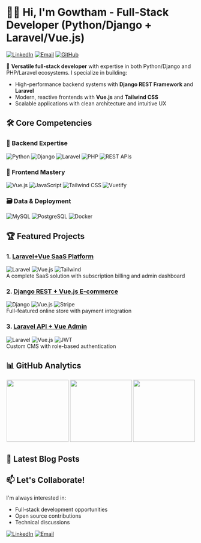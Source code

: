 # 👨‍💻 Hi, I'm Gowtham - Full-Stack Developer (Python/Django + Laravel/Vue.js)

[![LinkedIn](https://img.shields.io/badge/-Connect%20on%20LinkedIn-blue?style=for-the-badge&logo=linkedin)](https://www.linkedin.com/in/gowthamguna)
[![Email](https://img.shields.io/badge/-gowthamguna46@gmail.com-red?style=for-the-badge&logo=gmail)](mailto:gowthamguna46@gmail.com)
[![GitHub](https://img.shields.io/badge/-Follow%20my%20work-black?style=for-the-badge&logo=github)](https://github.com/yourusername)

🚀 **Versatile full-stack developer** with expertise in both Python/Django and PHP/Laravel ecosystems. I specialize in building:
- High-performance backend systems with **Django REST Framework** and **Laravel**
- Modern, reactive frontends with **Vue.js** and **Tailwind CSS**
- Scalable applications with clean architecture and intuitive UX

## 🛠 Core Competencies

### 🔧 Backend Expertise
![Python](https://img.shields.io/badge/Python-Expert-3776AB?style=flat-square&logo=python)
![Django](https://img.shields.io/badge/Django-Expert-092E20?style=flat-square&logo=django)
![Laravel](https://img.shields.io/badge/Laravel-Advanced-FF2D20?style=flat-square&logo=laravel)
![PHP](https://img.shields.io/badge/PHP-Advanced-777BB4?style=flat-square&logo=php)
![REST APIs](https://img.shields.io/badge/REST_API-Expert-FF6B6B?style=flat-square&logo=json)

### 🌟 Frontend Mastery
![Vue.js](https://img.shields.io/badge/Vue.js-Advanced-4FC08D?style=flat-square&logo=vuedotjs)
![JavaScript](https://img.shields.io/badge/JavaScript-Expert-F7DF1E?style=flat-square&logo=javascript)
![Tailwind CSS](https://img.shields.io/badge/Tailwind-Advanced-06B6D4?style=flat-square&logo=tailwindcss)
![Vuetify](https://img.shields.io/badge/Vuetify-1867C0?style=flat-square&logo=vuetify)

### 🗃 Data & Deployment
![MySQL](https://img.shields.io/badge/MySQL-Advanced-4479A1?style=flat-square&logo=mysql)
![PostgreSQL](https://img.shields.io/badge/PostgreSQL-Intermediate-4169E1?style=flat-square&logo=postgresql)
![Docker](https://img.shields.io/badge/Docker-Intermediate-2496ED?style=flat-square&logo=docker)

## 🏆 Featured Projects

### 1. [Laravel+Vue SaaS Platform](https://github.com/yourusername/project1)
![Laravel](https://img.shields.io/badge/-Laravel-FF2D20?logo=laravel) ![Vue.js](https://img.shields.io/badge/-Vue.js-4FC08D?logo=vuedotjs) ![Tailwind](https://img.shields.io/badge/-Tailwind-06B6D4?logo=tailwindcss)  
A complete SaaS solution with subscription billing and admin dashboard

### 2. [Django REST + Vue.js E-commerce](https://github.com/yourusername/project2)
![Django](https://img.shields.io/badge/-Django-092E20?logo=django) ![Vue.js](https://img.shields.io/badge/-Vue.js-4FC08D?logo=vuedotjs) ![Stripe](https://img.shields.io/badge/-Stripe-008CDD?logo=stripe)  
Full-featured online store with payment integration

### 3. [Laravel API + Vue Admin](https://github.com/yourusername/project3)
![Laravel](https://img.shields.io/badge/-Laravel-FF2D20?logo=laravel) ![Vue.js](https://img.shields.io/badge/-Vue.js-4FC08D?logo=vuedotjs) ![JWT](https://img.shields.io/badge/-JWT-000000?logo=jsonwebtokens)  
Custom CMS with role-based authentication

## 📊 GitHub Analytics

<div align="center">
  <img height="165em" src="https://github-readme-stats.vercel.app/api?username=yourusername&show_icons=true&theme=radical&include_all_commits=true"/>
  <img height="165em" src="https://github-readme-stats.vercel.app/api/top-langs/?username=yourusername&layout=compact&langs_count=8&theme=radical&hide=html,css"/>
  <img height="165em" src="https://streak-stats.demolab.com/?user=yourusername&theme=radical"/>
</div>

## 🚀 Latest Blog Posts
<!-- Uncomment if you have a blog -->
<!-- 1. [Optimizing Vue.js Performance in Laravel Applications](link) -->
<!-- 2. [Django vs Laravel: When to Use Each](link) -->
<!-- 3. [Building a CRUD App with Vue.js and Django REST](link) -->

## 📫 Let's Collaborate!
I'm always interested in:
- Full-stack development opportunities
- Open source contributions
- Technical discussions

[![LinkedIn](https://img.shields.io/badge/-Let's%20connect%20on%20LinkedIn-blue?style=for-the-badge&logo=linkedin)](https://www.linkedin.com/in/gowthamguna)
[![Email](https://img.shields.io/badge/-Shoot%20me%20an%20email-red?style=for-the-badge&logo=gmail)](mailto:gowthamguna46@gmail.com)
